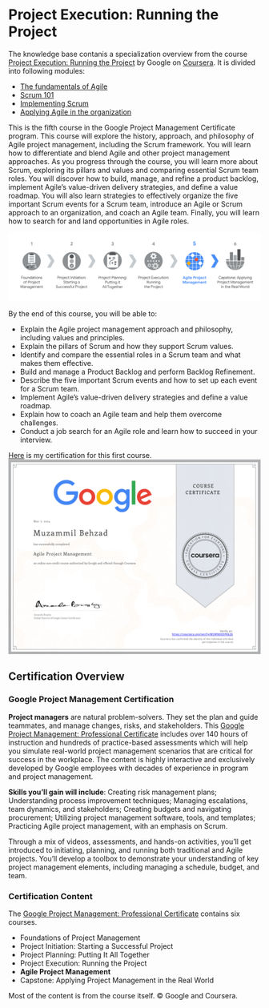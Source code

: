 # Project Execution: Running the Project
The knowledge base contanis a specialization overview from the course [Project Execution: Running the Project](https://www.coursera.org/learn/project-execution-google?specialization=google-project-management) by Google on [Coursera](https://www.coursera.org/). It is divided into following modules:
- [The fundamentals of Agile](./The%20fundamentals%20of%20Agile.md)
- [Scrum 101](./Scrum%20101.md)
- [Implementing Scrum](./Implementing%20Scrum.md)
- [Applying Agile in the organization](./Applying%20Agile%20in%20the%20organization.md)

This is the fifth course in the Google Project Management Certificate program. This course will explore the history, approach, and philosophy of Agile project management, including the Scrum framework. You will learn how to differentiate and blend Agile and other project management approaches. As you progress through the course, you will learn more about Scrum, exploring its pillars and values and comparing essential Scrum team roles. You will discover how to build, manage, and refine a product backlog, implement Agile’s value-driven delivery strategies, and define a value roadmap. You will also learn strategies to effectively organize the five important Scrum events for a Scrum team, introduce an Agile or Scrum approach to an organization, and coach an Agile team. Finally, you will learn how to search for and land opportunities in Agile roles.

![](imgs/info1.png)

By the end of this course, you will be able to: 
 - Explain the Agile project management approach and philosophy, including values and principles.
 - Explain the pillars of Scrum and how they support Scrum values.
 - Identify and compare the essential roles in a Scrum team and what makes them effective.
 - Build and manage a Product Backlog and perform Backlog Refinement.
 - Describe the five important Scrum events and how to set up each event for a Scrum team.
 - Implement Agile’s value-driven delivery strategies and define a value roadmap.
 - Explain how to coach an Agile team and help them overcome challenges.
 - Conduct a job search for an Agile role and learn how to succeed in your interview.


[Here](https://www.coursera.org/account/accomplishments/verify/62JJ2S4CMHJP) is my certification for this first course.
![](imgs/course.png)


## Certification Overview
###  Google Project Management Certification
**Project managers** are natural problem-solvers. They set the plan and guide teammates, and manage changes, risks, and stakeholders. This [Google Project Management: Professional Certificate](https://www.coursera.org/professional-certificates/google-project-management) includes over 140 hours of instruction and hundreds of practice-based assessments which will help you simulate real-world project management scenarios that are critical for success in the workplace. The content is highly interactive and exclusively developed by Google employees with decades of experience in program and project management.

**Skills you’ll gain will include**: Creating risk management plans; Understanding process improvement techniques; Managing escalations, team dynamics, and stakeholders; Creating budgets and navigating procurement; Utilizing  project management software, tools, and templates; Practicing Agile project management, with an emphasis on Scrum.

Through a mix of videos, assessments, and hands-on activities, you’ll get introduced to initiating, planning, and running both traditional and Agile projects. You’ll develop a toolbox to demonstrate your understanding of key project management elements, including managing a schedule, budget, and team.


### Certification Content

The [Google Project Management: Professional Certificate](https://www.coursera.org/professional-certificates/google-project-management) contains six courses.

- Foundations of Project Management
- Project Initiation: Starting a Successful Project
- Project Planning: Putting It All Together
- Project Execution: Running the Project
- **Agile Project Management**
- Capstone: Applying Project Management in the Real World

Most of the content is from the course itself. © Google and Coursera.